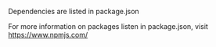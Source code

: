 Dependencies are listed in package.json

For more information on packages listen in package.json, visit https://www.npmjs.com/
